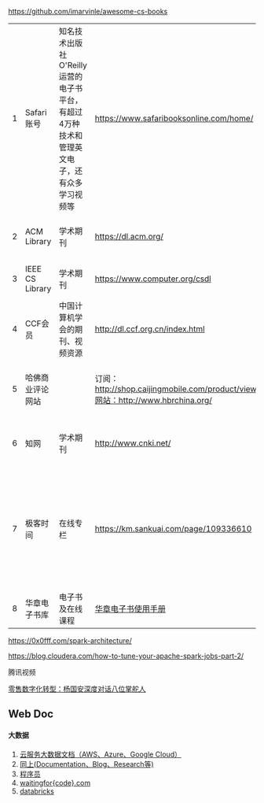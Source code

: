 https://github.com/imarvinle/awesome-cs-books





|      |                  |                                                              |                                                              |                                                              |                                                              |
| ---- | ---------------- | ------------------------------------------------------------ | ------------------------------------------------------------ | ------------------------------------------------------------ | ------------------------------------------------------------ |
| 1    | Safari账号       | 知名技术出版社O'Reilly运营的电子书平台，有超过4万种技术和管理英文电子，还有众多学习视频等 | https://www.safaribooksonline.com/home/                      | Safari：账号：yizhang37@acm.orgACM登录信息：账号：library1@meituan.com密码：mit12345 | [**Safari操作手册**](https://km.sankuai.com/page/108711538)  |
| 2    | ACM Library      | 学术期刊                                                     | https://dl.acm.org/                                          | 账号：library1@meituan.com密码：mit123456                    | [**ACM Library使用手册**](https://km.sankuai.com/page/126817072) |
| 3    | IEEE CS Library  | 学术期刊                                                     | https://www.computer.org/csdl                                | 账号：library1@meituan.com密码：mit12345                     |                                                              |
| 4    | CCF会员          | 中国计算机学会的期刊、视频资源                               | http://dl.ccf.org.cn/index.html                              | 账号：library1@meituan.com密码：mit12345到2018年12月31日     |                                                              |
| 5    | 哈佛商业评论网站 |                                                              | 订阅：http://shop.caijingmobile.com/product/view/id/341网站：http://www.hbrchina.org/ | 账号：library1@meituan.com 密码：mit123452019.06.14 - 2020.06.14 |                                                              |
| 6    | 知网             | 学术期刊                                                     | http://www.cnki.net/                                         | 账号：library1@meituan.com密码：mitmitmit没有时长和会员限制，充值，0.5元/页 |                                                              |
| 7    | 极客时间         | 在线专栏                                                     | https://km.sankuai.com/page/109336610                        | 账号1：18210016864密码1：mit12345到2019年08月04日账号2：18612256271密码2：mit12345到2020年02月19日为了避免被踢，可以使用极客时间小程序，亲测不会被踢~操作步骤：微信搜索【极客时间】小程序 - 我 - 登录 | [07 极客时间使用手册](https://km.sankuai.com/page/109336610) |
| 8    | 华章电子书库     | 电子书及在线课程                                             | [华章电子书使用手册](https://km.sankuai.com/page/92578116)   |                                                              |                                                              |



https://0x0fff.com/spark-architecture/

https://blog.cloudera.com/how-to-tune-your-apache-spark-jobs-part-2/





腾讯视频

[零售数字化转型：杨国安深度对话八位掌舵人](https://daxue.sankuai.com/personal.html#!/courseCenter/series_course/103279)



## Web Doc

#### 大数据

1. [云服务大数据文档（AWS、Azure、Google Cloud）](https://docs.databricks.com/spark/latest/structured-streaming/index.html)
2. [同上(Documentation、Blog、Research等)](https://databricks.com/)
3. [程序员](https://www.cxyzjd.com/searchArticle?qc=GroupState&page=1)
4. [waitingfor{code}.com](https://www.waitingforcode.com/)
5. [databricks](https://databricks.com/)

